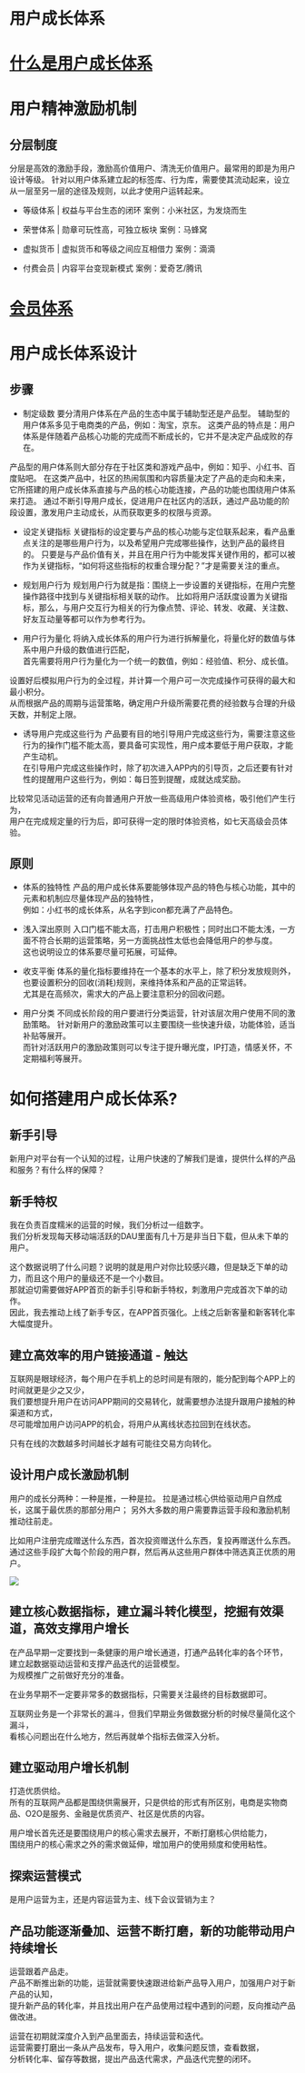 # 用户成长体系

# [什么是用户成长体系](WhatIs.md)

# 用户精神激励机制
## 分层制度
分层是高效的激励手段，激励高价值用户、清洗无价值用户。最常用的即是为用户设计等级。
针对以用户体系建立起的标签库、行为库，需要使其流动起来，设立从一层至另一层的途径及规则，以此才使用户运转起来。

* 等级体系 | 权益与平台生态的闭环
案例：小米社区，为发烧而生

* 荣誉体系 | 勋章可玩性高，可独立板块
案例：马蜂窝

* 虚拟货币 | 虚拟货币和等级之间应互相借力
案例：滴滴

* 付费会员 | 内容平台变现新模式
案例：爱奇艺/腾讯

# [会员体系](MemberSys/README.md)

# 用户成长体系设计

## 步骤

* 制定级数
要分清用户体系在产品的生态中属于辅助型还是产品型。
辅助型的用户体系多见于电商类的产品，例如：淘宝，京东。
这类产品的特点是：用户体系是伴随着产品核心功能的完成而不断成长的，它并不是决定产品成败的存在。

产品型的用户体系则大部分存在于社区类和游戏产品中，例如：知乎、小红书、百度贴吧。
在这类产品中，社区的热闹氛围和内容质量决定了产品的走向和未来，它所搭建的用户成长体系直接与产品的核心功能连接，产品的功能也围绕用户体系来打造。
通过不断引导用户成长，促进用户在社区内的活跃，通过产品功能的阶段设置，激发用户主动成长，从而获取更多的权限与资源。

* 设定关键指标
关键指标的设定要与产品的核心功能与定位联系起来，看产品重点关注的是哪些用户行为，以及希望用户完成哪些操作，达到产品的最终目的。
只要是与产品价值有关，并且在用户行为中能发挥关键作用的，都可以被作为关键指标，“如何将这些指标的权重合理分配？”才是需要关注的重点。

* 规划用户行为
规划用户行为就是指：围绕上一步设置的关键指标，在用户完整操作路径中找到与关键指标相关联的动作。
比如将用户活跃度设置为关键指标，那么，与用户交互行为相关的行为像点赞、评论、转发、收藏、关注数、好友互动量等都可以作为参考行为。

* 用户行为量化
将纳入成长体系的用户行为进行拆解量化，将量化好的数值与体系中用户升级的数值进行匹配，  
首先需要将用户行为量化为一个统一的数值，例如：经验值、积分、成长值。

设置好后模拟用户行为的全过程，并计算一个用户可一次完成操作可获得的最大和最小积分。  
从而根据产品的周期与运营策略，确定用户升级所需要花费的经验数与合理的升级天数，并制定上限。

* 诱导用户完成这些行为
产品要有目的地引导用户完成这些行为，需要注意这些行为的操作门槛不能太高，要具备可实现性，用户成本要低于用户获取，才能产生动机。  
在引导用户完成这些操作时，除了初次进入APP内的引导页，之后还要有针对性的提醒用户这些行为，例如：每日签到提醒，成就达成奖励。

比较常见活动运营的还有向普通用户开放一些高级用户体验资格，吸引他们产生行为，  
用户在完成规定量的行为后，即可获得一定的限时体验资格，如七天高级会员体验。

## 原则
* 体系的独特性
产品的用户成长体系要能够体现产品的特色与核心功能，其中的元素和机制应尽量体现产品的独特性，  
例如：小红书的成长体系，从名字到icon都充满了产品特色。

* 浅入深出原则
入口门槛不能太高，打击用户积极性；同时出口不能太浅，一方面不符合长期的运营策略，另一方面挑战性太低也会降低用户的参与度。  
这也说明设立的体系要尽量可拓展，可延伸。

* 收支平衡
体系的量化指标要维持在一个基本的水平上，除了积分发放规则外，也要设置积分的回收(消耗)规则，来维持体系和产品的正常运转。  
尤其是在高频次，需求大的产品上要注意积分的回收问题。

* 用户分类
不同成长阶段的用户要进行分类运营，针对该层次用户使用不同的激励策略。
针对新用户的激励政策可以主要围绕一些快速升级，功能体验，适当补贴等展开。  
而针对活跃用户的激励政策则可以专注于提升曝光度，IP打造，情感关怀，不定期福利等展开。

# 如何搭建用户成长体系?

## 新手引导
新用户对平台有一个认知的过程，让用户快速的了解我们是谁，提供什么样的产品和服务？有什么样的保障？

## 新手特权
我在负责百度糯米的运营的时候，我们分析过一组数字。  
我们分析发现每天移动端活跃的DAU里面有几十万是非当日下载，但从未下单的用户。  

这个数据说明了什么问题？说明的就是用户对你比较感兴趣，但是缺乏下单的动力，而且这个用户的量级还不是一个小数目。  
那就迫切需要做好APP首页的新手引导和新手特权，刺激用户完成首次下单的动作。  
因此，我去推动上线了新手专区，在APP首页强化。上线之后新客量和新客转化率大幅度提升。

## 建立高效率的用户链接通道 - 触达
互联网是眼球经济，每个用户在手机上的总时间是有限的，能分配到每个APP上的时间就更是少之又少，  
我们要想提升用户在访问APP期间的交易转化，就需要想办法提升跟用户接触的种渠道和方式，  
尽可能增加用户访问APP的机会，将用户从离线状态拉回到在线状态。  

只有在线的次数越多时间越长才越有可能往交易方向转化。

## 设计用户成长激励机制

用户的成长分两种：一种是推，一种是拉。
拉是通过核心供给驱动用户自然成长，这属于最优质的那部分用户；
另外大多数的用户需要靠运营手段和激励机制推动往前走。

比如用户注册完成赠送什么东西，首次投资赠送什么东西，复投再赠送什么东西。  
通过这些手段扩大每个阶段的用户群，然后再从这些用户群体中筛选真正优质的用户。

![](_pic/UG-Plan.jpeg)

## 建立核心数据指标，建立漏斗转化模型，挖掘有效渠道，高效支撑用户增长

在产品早期一定要找到一条健康的用户增长通道，打通产品转化率的各个环节，  
建立起数据驱动运营和支撑产品迭代的运营模型。  
为规模推广之前做好充分的准备。

在业务早期不一定要非常多的数据指标，只需要关注最终的目标数据即可。

互联网业务是一个非常长的漏斗，但我们早期业务做数据分析的时候尽量简化这个漏斗，  
看核心问题出在什么地方，然后再就单个指标去做深入分析。

## 建立驱动用户增长机制
打造优质供给。  
所有的互联网产品都是围绕供需展开，只是供给的形式有所区别，电商是实物商品、O2O是服务、金融是优质资产、社区是优质的内容。  

用户增长首先还是要围绕用户的核心需求去展开，不断打磨核心供给能力，  
围绕用户的核心需求之外的需求做延伸，增加用户的使用频度和使用粘性。

## 探索运营模式
是用户运营为主，还是内容运营为主、线下会议营销为主？

## 产品功能逐渐叠加、运营不断打磨，新的功能带动用户持续增长
运营跟着产品走。  
产品不断推出新的功能，运营就需要快速跟进给新产品导入用户，加强用户对于新产品的认知，  
提升新产品的转化率，并且找出用户在产品使用过程中遇到的问题，反向推动产品做改进。  

运营在初期就深度介入到产品里面去，持续运营和迭代。  
运营需要打磨出一条从产品发布，导入用户，收集问题反馈，查看数据，  
分析转化率、留存等数据，提出产品迭代需求，产品迭代完整的闭环。
